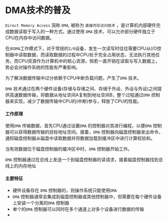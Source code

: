 # DMA技术的普及

`Direct Memory Access` 简称 `DMA`, 被称为 `直接内存访问技术` ，是计算机内部硬件完成数据读取于写入的一种方式。通过使用 `DMA` 技术，可以允许部分硬件独立于CPU在内存中访问数据。

在`非DMA`工作模式下，对于常规的`I/O`设备，发生一次读写时往往需要CPU从I/O控制器中读取数据，而读取数据的过程中CPU处于完全占用状态，无法执行其他任务。而CPU资源作为计算机中的核心资源，倘若一直开销在读取与写入数据上，势必会对操作系统的性能有严重影响。

为了解决数据传输中过分依赖于CPU中断负载问题，产生了`DMA` 技术。

`DMA` 技术通过在两个硬件设备(存储与存储之间、存储于外设、外设与外设)之间提供高速数据传输，将数据从地址空间A复制到地址空间B，整个过程通过`DMA` 控制器来实现，减少了数据传输中CPU的(中断)参与，释放了CPU的性能。

#### 工作原理

使用`DMA` 传输数据，首先CPU通过设置`DMA` 的控制器对其进行编程，以便`DMA` 控制器可以获得数据传输的目标地址空间。接着，`DMA` 控制器向磁盘控制器发出命令，通知磁盘控制器从磁盘中读取数据并将数据加载到缓冲区中进行计算校验和。

当有效数据位于磁盘控制器的缓冲区中时，`DMA` 控制器开始工作。

`DMA` 控制器通过在总线上发送一个到磁盘控制器的读请求，接着磁盘控制器找到总线上的内存地址

#### 主要特征

* 硬件设备存在 `DMA` 控制器的，则操作系统只能使用`DMA`
* `DMA` 控制器通常会集成到磁盘控制器或其他控制器中，但需要在每个硬件设备上安装一个分离的`DMA` 控制器
* 单个的`DMA` 控制器可以同时在多个通道上对多个设备进行数据的传输
*
